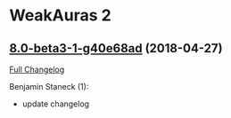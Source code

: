 # WeakAuras 2

## [8.0-beta3-1-g40e68ad](https://github.com/WeakAuras/WeakAuras2/tree/40e68adfe6b2167196b2754d5dc00e91a30d306c) (2018-04-27)

[Full Changelog](https://github.com/WeakAuras/WeakAuras2/compare/8.0-beta3...40e68adfe6b2167196b2754d5dc00e91a30d306c)

Benjamin Staneck (1):

- update changelog

